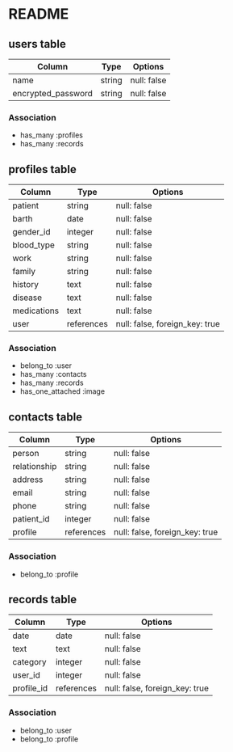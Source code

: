 # README

## users table
| Column              | Type    | Options                   |
| ------------------- | ------- | ------------------------- |
| name                | string  | null: false               |
| encrypted_password  | string  | null: false               |
### Association
- has_many :profiles
- has_many :records

## profiles table
| Column              | Type        | Options                         |
| ------------------- | ----------- | ------------------------------- |
| patient             | string      | null: false                     |
| barth               | date        | null: false                     |
| gender_id           | integer     | null: false                     |
| blood_type          | string      | null: false                     |
| work                | string      | null: false                     |
| family              | string      | null: false                     |
| history             | text        | null: false                     |
| disease             | text        | null: false                     |
| medications         | text        | null: false                     |
| user                | references  | null: false, foreign_key: true  |
### Association
- belong_to :user
- has_many :contacts
- has_many :records
- has_one_attached :image

## contacts table
| Column              | Type        | Options                         |
| ------------------- | ----------- | ------------------------------- |
| person              | string      | null: false                     |
| relationship        | string      | null: false                     |
| address             | string      | null: false                     |
| email               | string      | null: false                     |
| phone               | string      | null: false                     |
| patient_id          | integer     | null: false                     |
| profile             | references  | null: false, foreign_key: true  |
### Association
- belong_to :profile

## records table
| Column              | Type        | Options                         |
| ------------------- | ----------- | ------------------------------- |
| date                | date        | null: false                     |
| text                | text        | null: false                     |
| category            | integer     | null: false                     |
| user_id             | integer     | null: false                     |
| profile_id          | references  | null: false, foreign_key: true  |
### Association
- belong_to :user
- belong_to :profile

